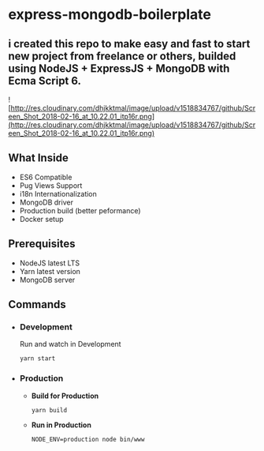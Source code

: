 # express-mongodb-boilerplate
## i created this repo to make easy and fast to start new project from freelance or others, builded using NodeJS + ExpressJS + MongoDB with Ecma Script 6.

![http://res.cloudinary.com/dhjkktmal/image/upload/v1518834767/github/Screen_Shot_2018-02-16_at_10.22.01_itp16r.png](http://res.cloudinary.com/dhjkktmal/image/upload/v1518834767/github/Screen_Shot_2018-02-16_at_10.22.01_itp16r.png)

## What Inside
- ES6 Compatible
- Pug Views Support
- i18n Internationalization
- MongoDB driver
- Production build (better peformance)
- Docker setup

## Prerequisites
- NodeJS latest LTS
- Yarn latest version
- MongoDB server

## Commands 

- ### Development
  Run and watch in Development
  ```
  yarn start
  ```
- ### Production
  - **Build for Production**
    ```
    yarn build
    ```
  - **Run in Production**
    ```
    NODE_ENV=production node bin/www
    ```

